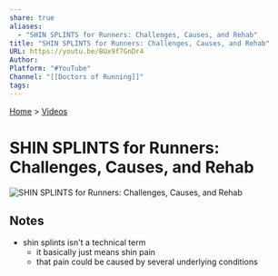 ```yaml
---  
share: true  
aliases:  
  - "SHIN SPLINTS for Runners: Challenges, Causes, and Rehab"  
title: "SHIN SPLINTS for Runners: Challenges, Causes, and Rehab"  
URL: https://youtu.be/BUx9f7GnDr4  
Author:   
Platform: "#YouTube"  
Channel: "[[Doctors of Running]]"  
tags:   
---  
```

[Home](../index.md) > [Videos](./index.md)  
# SHIN SPLINTS for Runners: Challenges, Causes, and Rehab  
![SHIN SPLINTS for Runners: Challenges, Causes, and Rehab](https://youtu.be/BUx9f7GnDr4)  
  
## Notes  
- shin splints isn't a technical term  
  - it basically just means shin pain  
  - that pain could be caused by several underlying conditions  
